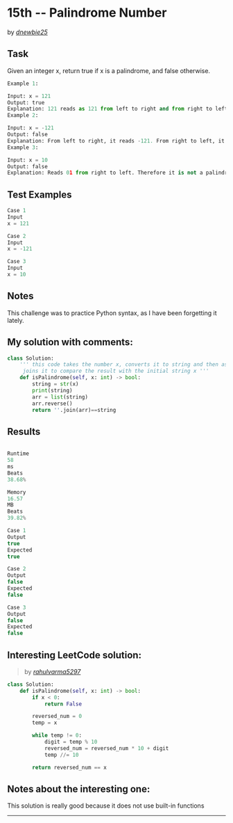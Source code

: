 # 15th -- Palindrome Number





by *[dnewbie25](https://leetcode.com/u/dnewbie25/)*


## Task

Given an integer x, return true if x is a palindrome, and false otherwise.

 
```py
Example 1:

Input: x = 121
Output: true
Explanation: 121 reads as 121 from left to right and from right to left.
Example 2:

Input: x = -121
Output: false
Explanation: From left to right, it reads -121. From right to left, it becomes 121-. Therefore it is not a palindrome.
Example 3:

Input: x = 10
Output: false
Explanation: Reads 01 from right to left. Therefore it is not a palindrome.
```

## Test Examples

```py
Case 1
Input
x = 121

Case 2
Input
x = -121

Case 3
Input
x = 10
```


## Notes

This challenge was to practice Python syntax, as I have been forgetting it lately.

## My solution with comments:

```py
class Solution:
    ''' this code takes the number x, converts it to string and then as an array. Reverses the order and then
     joins it to compare the result with the initial string x '''
    def isPalindrome(self, x: int) -> bool:
        string = str(x)
        print(string)
        arr = list(string)
        arr.reverse()
        return ''.join(arr)==string

```


## Results

```js

Runtime
58
ms
Beats
38.68%

Memory
16.57
MB
Beats
39.82%

Case 1
Output
true
Expected
true

Case 2
Output
false
Expected
false

Case 3
Output
false
Expected
false

```

## Interesting LeetCode solution:
> by *[rahulvarma5297]([https://example.com](https://leetcode.com/problems/palindrome-number/solutions/3651712/2-method-s-c-java-python-beginner-friendly))*

```py
class Solution:
    def isPalindrome(self, x: int) -> bool:
        if x < 0:
            return False

        reversed_num = 0
        temp = x

        while temp != 0:
            digit = temp % 10
            reversed_num = reversed_num * 10 + digit
            temp //= 10

        return reversed_num == x

```

## Notes about the interesting one:

This solution is really good because it does not use built-in functions

---
